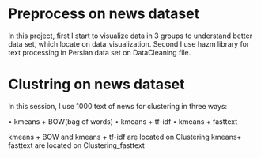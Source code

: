 # Preprocess on news dataset
In this project, first I start to visualize data in 3 groups to understand better data set, which locate on data_visualization. Second I use hazm library for text processing in Persian data set on DataCleaning file.

# Clustring on news dataset

In this session, I use 1000 text of news for clustering in three ways:

•	kmeans + BOW(bag of words)
•	kmeans + tf-idf
•	kmeans + fasttext


kmeans + BOW and kmeans + tf-idf are located on Clustering
kmeans+ fasttext are located on Clustering_fasttext 

